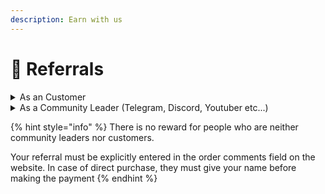 ```yaml
---
description: Earn with us
---
```


# 🧑 Referrals

<details>

<summary>As an Customer</summary>

Refer someone who wants to buy our bot.&#x20;

You will be awarded a percentage for each sale

</details>

<details>

<summary>As a Community Leader (Telegram, Discord, Youtuber etc...)</summary>

Advertise our bot in your community.&#x20;

You will receive the bot for free and you will be awarded a percentage of the sales\
(after 5 referral)

</details>

{% hint style="info" %}
There is no reward for people who are neither community leaders nor customers.

Your referral must be explicitly entered in the order comments field on the website. In case of direct purchase, they must give your name before making the payment
{% endhint %}
